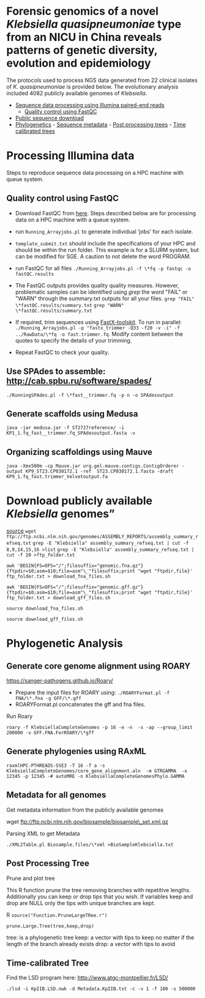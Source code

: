 # Forensic genomics of a novel _Klebsiella quasipneumoniae_ type from an NICU in China reveals patterns of genetic diversity, evolution and epidemiology

The protocols used to process NGS data generated from 22 clinical isolates of _K. quasipneumoniae_ is provided below. The evolutionary analysis included 4082 publicly available genomes of _Klebsiella_.

* [Sequence data processing using Illumina paired-end reads][1]
	* [Quality control using FastQC][2]
* [Public sequence download][3]
* [Phylogenetics][4]
	  - [Sequence metadata][5]
	  - [Post processing trees][6]
	  - [Time calibrated trees][7]
# Processing Illumina data
Steps to reproduce sequence data processing on a HPC machine with queue system.
## Quality control using FastQC
- Download FastQC from [here][8]. Steps described below are for processing data on a HPC machine with a queue system.
- run  `Running_Arrayjobs.pl` to generate individual ‘jobs’ for each isolate.
- `template_submit.txt` should include the specifications of your HPC and should be within the run folder. This example is for a SLURM system, but can be modified for SGE. A caution to not delete the word PROGRAM.
-  run FastQC for all files `./Running_Arrayjobs.pl -f \*fq -p fastqc -o fastQC.results`
- The FastQC outputs provides quality quality measures. However, problematic samples can be identified using *grep* the word "FAIL" or "WARN" through the summary.txt outputs for all your files.
	`grep "FAIL" \*fastQC.results/summary.txt`
	`grep "WARN" \*fastQC.results/summary.txt`

- If required, trim sequences using [FastX-toolskit][9]. To run in parallel: `./Running_Arrayjobs.pl -p "fastx_trimmer -Q33 -f20 -v -i" -f ../RawData/\*fq -o fast.trimmer.fq`. Modify content between the quotes to specify the details of your trimming.
- Repeat FastQC to check your quality.
## Use SPAdes to assemble: http://cab.spbu.ru/software/spades/
`./RunningSPAdes.pl -f \*fast__trimmer.fq -p n -o SPAdesoutput`

## Generate scaffolds using Medusa
`java -jar medusa.jar -f ST2727reference/ -i KP1_1.fq_fast__trimmer.fq_SPAdesoutput.fasta -v`

## Organizing scaffoldings using Mauve
`java -Xmx500m -cp Mauve.jar org.gel.mauve.contigs.ContigOrderer -output KP9_ST23.CP030172.1 -ref  ST23.CP030172.1.fasta -draft KP9_1.fq_fast.trimmer_Velvetoutput.fa`

# Download publicly available _Klebsiella_  genomes”
[source][10]
`wget ftp://ftp.ncbi.nlm.nih.gov/genomes/ASSEMBLY_REPORTS/assembly_summary_refseq.txt`
`grep -E "Klebsiella" assembly_summary_refseq.txt | cut -f 8,9,14,15,16 >list`
`grep -E "Klebsiella" assembly_summary_refseq.txt | cut -f 20 >ftp_folder.txt`

`awk 'BEGIN{FS=OFS="/";filesuffix="genomic.fna.gz"}{ftpdir=$0;asm=$10;file=asm"\_"filesuffix;print "wget "ftpdir,file}' ftp_folder.txt > download_fna_files.sh`

`awk 'BEGIN{FS=OFS="/";filesuffix="genomic.gff.gz"}{ftpdir=$0;asm=$10;file=asm"\_"filesuffix;print "wget "ftpdir,file}' ftp_folder.txt > download_gff_files.sh`

`source download_fna_files.sh`

`source download_gff_files.sh`

# Phylogenetic Analysis

## Generate core genome alignment using ROARY
https://sanger-pathogens.github.io/Roary/
- Prepare the input files for ROARY using: `./ROARYFormat.pl -f FNA/\*.fna -g GFF/\*.gff`
- ROARYFormat.pl concatenates the gff and fna files.

Run Roary

`roary -f KlebsiellaCompleteGenomes -p 16 -e -n  -s -ap --group_limit 200000 -v GFF.FNA.ForROARY/\*gff`

## Generate phylogenies using RAxML

`raxmlHPC-PTHREADS-SSE3 -T 16 -f a -s KlebsiellaCompleteGenomes/core_gene_alignment.aln  -m GTRGAMMA  -x 12345 -p 12345 -# autoMRE -n KlebsiellaCompleteGenomesPhylo.GAMMA`

## Metadata for all genomes
Get metadata information from the publicly available genomes

wget ftp://ftp.ncbi.nlm.nih.gov/biosample/biosample\_set.xml.gz

Parsing XML to get Metadata

`./XML2Table.pl Biosample.files/\*xml >BioSampleKlebsiella.txt`

## Post Processing Tree

Prune and plot tree

This R function prune the tree removing branches with repetitive lengths. Additionally
you can keep or drop tips that you wish. If variables keep and drop are NULL only the
tips with unique branches are kept.

R
`source("Function.PruneLargeTRee.r")`

`prune.Large.Tree(tree,keep,drop)`

tree: is a phylogenetic tree
keep: a vector with tips to keep no matter if the length of the branch already exists
drop: a vector with tips to avoid

## Time-calibrated Tree

Find the LSD program here: http://www.atgc-montpellier.fr/LSD/

 `./lsd -i KpIIB.LSD.nwk -d Metadata.KpIIB.txt -c -v 1 -f 100 -s 500000`

[1]:	#processing-illumina-data
[2]:	#Quality-control-using-FastQC
[3]:	#Download-all-genomes-publicly-available
[4]:	#Phylogenetic-Analysis
[5]:	#Metadata-for-all-genomes
[6]:	#Post-Processing-Tree
[7]:	#Time-calibrated-Tree
[8]:	http://www.bioinformatics.babraham.ac.uk/projects/download.html#fastqc
[9]:	http://hannonlab.cshl.edu/fastx%5C_toolkit/download.html
[10]:	http://www.metagenomics.wiki/tools/fastq/ncbi-ftp-genome-download